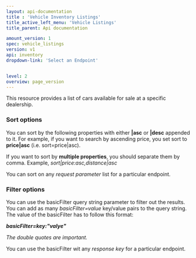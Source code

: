 ```yaml
---
layout: api-documentation
title : 'Vehicle Inventory Listings'
title_active_left_menu: 'Vehicle Listings'
title_parent: Api documentation

amount_version: 1
spec: vehicle_listings
version: v1
api: inventory
dropdown-link: 'Select an Endpoint'


level: 2
overview: page_version
---
```


<div class="info-message">
	This resource provides a list of cars available for sale at a specific dealership.
</div>

### Sort options

You can sort by the following properties with either **|asc** or **|desc** appended to it. For example, if you want to search by ascending price, you set sort to **price|asc** (i.e. sort=price|asc).

If you want to sort by **multiple properties**, you should separate them by comma. Example, *sort|price:asc,distance|asc*

You can sort on any *request parameter* list for a particular endpoint.


### Filter options

You can use the basicFilter query string parameter to filter out the results. You can add as many *basicFilter=value* key/value pairs to the query string. The value of the basicFilter has to follow this format:

***basicFilter=key:"valye"***

*The double quotes are important.*

You can use the basicFilter wit any *response key* for a particular endpoint.